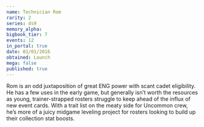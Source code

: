 ```yaml
---
name: Technician Rom
rarity: 2
series: ds9
memory_alpha:
bigbook_tier: 7
events: 12
in_portal: true
date: 01/01/2016
obtained: Launch
mega: false
published: true
---
```


Rom is an odd juxtaposition of great ENG power with scant cadet eligibility. He has a few uses in the early game, but generally isn’t worth the resources as young, trainer-strapped rosters struggle to keep ahead of the influx of new event cards. With a trait list on the meaty side for Uncommon crew, he’s more of a juicy midgame leveling project for rosters looking to build up their collection stat boosts.
